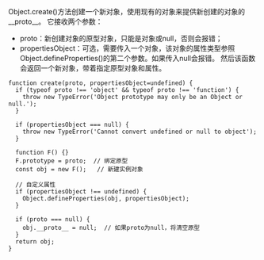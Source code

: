 Object.create()方法创建一个新对象，使用现有的对象来提供新创建的对象的__proto__。
它接收两个参数：
- proto：新创建对象的原型对象，只能是对象或null，否则会报错；
- propertiesObject：可选，需要传入一个对象，该对象的属性类型参照Object.defineProperties()的第二个参数。如果传入null会报错。
然后该函数会返回一个新对象，带着指定原型对象和属性。
```
function create(proto, propertiesObject=undefined) {
  if (typeof proto !== 'object' && typeof proto !== 'function') {
    throw new TypeError('Object prototype may only be an Object or null.');
  }

  if (propertiesObject === null) {
    throw new TypeError('Cannot convert undefined or null to object');
  }

  function F() {}
  F.prototype = proto;  // 绑定原型
  const obj = new F();   // 新建实例对象

  // 自定义属性
  if (propertiesObject !== undefined) {
    Object.defineProperties(obj, propertiesObject);
  }

  if (proto === null) {
    obj.__proto__ = null;  // 如果proto为null，将清空原型
  }
  return obj;
}
```
